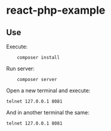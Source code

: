 # react-php-example

Use
---

Execute:

        composer install


Run server:

        composer server



Open a new terminal and execute:


    telnet 127.0.0.1 8081


And in another terminal the same:

    
    telnet 127.0.0.1 8081